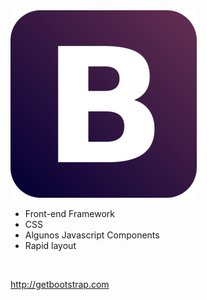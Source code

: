 <img src="img/bootstrap-logo.png" />

* Front-end Framework
* CSS
* Algunos Javascript Components
* Rapid layout

&nbsp;

<http://getbootstrap.com>
